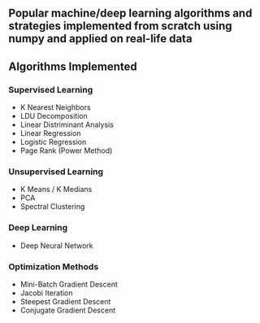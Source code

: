 ## Popular machine/deep learning algorithms and strategies implemented from scratch using numpy and applied on real-life data 

## Algorithms Implemented

### Supervised Learning
  - K Nearest Neighbors
  - LDU Decomposition
  - Linear Distriminant Analysis
  - Linear Regression
  - Logistic Regression
  - Page Rank (Power Method)

### Unsupervised Learning
  - K Means / K Medians
  - PCA
  - Spectral Clustering

### Deep Learning
  - Deep Neural Network

### Optimization Methods
  - Mini-Batch Gradient Descent
  - Jacobi Iteration
  - Steepest Gradient Descent
  - Conjugate Gradient Descent

